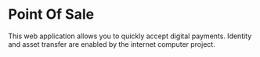 # Point Of Sale

This web application allows you to quickly accept digital payments. Identity and asset transfer are enabled by the internet computer project.
